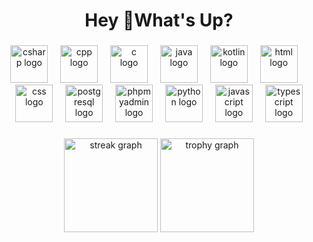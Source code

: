 <h1 align="center">Hey 👋What's Up?</h1>

###

<div align="center">
  <img src="https://skillicons.dev/icons?i=cs" height="60" alt="csharp logo" />
  <img width="12" />
  <img src="https://skillicons.dev/icons?i=cpp" height="60" alt="cpp logo" />
  <img width="12" />
  <img src="https://skillicons.dev/icons?i=c" height="60" alt="c logo" />
  <img width="12" />
  <img src="https://skillicons.dev/icons?i=java" height="60" alt="java logo" />
  <img width="12" />
  <img src="https://skillicons.dev/icons?i=kotlin" height="60" alt="kotlin logo" />
  <img width="12" />
  <img src="https://skillicons.dev/icons?i=html" height="60" alt="html logo" />
  <img width="12" />
  <img src="https://skillicons.dev/icons?i=css" height="60" alt="css logo" />
  <img width="12" />
  <img src="https://skillicons.dev/icons?i=postgres" height="60" alt="postgresql logo" />
  <img width="12" />
  <img src="https://cdn.jsdelivr.net/gh/devicons/devicon/icons/mysql/mysql-original-wordmark.svg" height="60" alt="phpmyadmin logo" />
  <img width="12" />
  <img src="https://skillicons.dev/icons?i=py" height="60" alt="python logo" />
  <img width="12" />
  <img src="https://skillicons.dev/icons?i=js" height="60" alt="javascript logo" />
  <img width="12" />
  <img src="https://skillicons.dev/icons?i=ts" height="60" alt="typescript logo" />
</div>

###

<div align="center">
  <img src="https://streak-stats.demolab.com?user=SsSaDdD&locale=en&mode=daily&theme=dracula&hide_border=false&border_radius=5&order=3" height="150" alt="streak graph"  />
  <img src="https://github-profile-trophy.vercel.app?username=SsSaDdD&theme=dracula&column=-1&row=1&margin-w=8&margin-h=8&no-bg=false&no-frame=false&order=4" height="150" alt="trophy graph"  />
</div>

###
